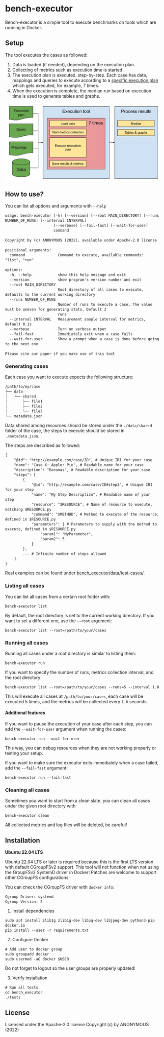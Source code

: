 # bench-executor

Bench-executor is a simple tool to execute benchmarks on tools which are running
in Docker.

## Setup

The tool executes the cases as followed:

1. Data is loaded (if needed), depending on the execution plan.
2. Collecting of metrics such as execution time is started.
3. The execution plan is executed, step-by-step. 
Each case has data, mappings and queries to execute 
according to a [specific execution plan](#generating-cases) which gets executed,
for example, 7 times.
4. When the execution is complete, the median run based on execution time is used
to generate tables and graphs.

![Tool setup](tool_setup.jpg "Tool setup")

## How to use?

You can list all options and arguments with `--help`

```
usage: bench-executor [-h] [--version] [--root MAIN_DIRECTORY] [--runs NUMBER_OF_RUNS] [--interval INTERVAL]
                      [--verbose] [--fail-fast] [--wait-for-user]
                      command

Copyright by (c) ANONYMOUS (2022), available under Apache-2.0 license

positional arguments:
  command               Command to execute, available commands: "list", "run"

options:
  -h, --help            show this help message and exit
  --version             show program's version number and exit
  --root MAIN_DIRECTORY
                        Root directory of all cases to execute, defaults to the current working directory
  --runs NUMBER_OF_RUNS
                        Number of runs to execute a case. The value must be uneven for generating stats. Default 3
                        runs
  --interval INTERVAL   Measurement sample interval for metrics, default 0.1s
  --verbose             Turn on verbose output
  --fail-fast           Immediately exit when a case fails
  --wait-for-user       Show a prompt when a case is done before going to the next one

Please cite our paper if you make use of this tool
```

### Generating cases

Each case you want to execute expects the following structure:

```
/path/to/my/case
├── data
│   └── shared
│       ├── file1
│       ├── file2
│       └── file3
└── metadata.json
```

Data shared among resources should be stored under the `./data/shared` folder
of the case, the steps to execute should be stored in `./metadata.json`.

The steps are described as followed:

```
{
    "@id": "http://example.com/case/ID", # Unique IRI for your case
    "name": "Case X: Apple: Pie", # Readable name for your case
    "description": "Bananas", # Readable description for your case
    "steps": [
        {
            "@id": "http://example.com/case/ID#step1", # Unique IRI for your step
            "name": "My Step Description", # Readable name of your step
            "resource": "$RESOURCE", # Name of resource to execute, matching $RESOURCE.py
            "command": "$METHOD", # Method to execute of the resource, defined in $RESOURCE.py
            "parameters": { # Parameters to supply with the method to execute, defined in $RESOURCE.py
                "param1": "MyParameter",
                "param2": 5
            }
        },
        ... # Infinite number of steps allowed
    ]
}
```

Real examples can be found under [bench_executor/data/test-cases/](bench_executor/data/test-cases/).

### Listing all cases

You can list all cases from a certain root folder with:

```
bench-executor list
```

By default, the root directory is set to the current working directory.
If you want to set a different one, use the `--root` argument:

```
bench-executor list --root=/path/to/your/cases
```

### Running all cases

Running all cases under a root directory is similar to listing them:

```
bench-executor run
```

If you want to specify the number of runs, metrics collection interval, 
and the root directory:

```
bench-executor list --root=/path/to/your/cases --runs=5 --interval 1.0
```

This will execute all cases at `/path/to/your/cases`,
each case will be executed 5 times,
and the metrics will be collected every `1.0` seconds.

#### Additional features

If you want to pause the execution of your case after each step,
you can add the `--wait-for-user` argument when running the cases:

```
bench-executor run --wait-for-user
```

This way, you can debug resources when they are not working properly or testing
your setup.

If you want to make sure the executor exits immediately when a case failed,
add the `--fail-fast` argument:

```
bench-executor run --fail-fast
```

### Cleaning all cases

Sometimes you want to start from a clean slate, you can clean all cases under 
the given root directory with:

```
bench-executor clean
```

All collected metrics and log files will be deleted, be careful!

## Installation

**Ubuntu 22.04 LTS**

Ubuntu 22.04 LTS or later is required because this is the first LTS version
with default CGroupFSv2 support. This tool will not function when not using the
GroupFSv2 SystemD driver in Docker! Patches are welcome to support other 
CGroupFS configurations.

You can check the CGroupFS driver with `docker info`:

```
Cgroup Driver: systemd
Cgroup Version: 2
```

1. Install dependencies

```
sudo apt install zlib1g zlib1g-dev libpq-dev libjpeg-dev python3-pip docker.io
pip install --user -r requirements.txt
```

2. Configure Docker

```
# Add user to docker group
sudo groupadd docker
sudo usermod -aG docker $USER
```

Do not forget to logout so the user groups are properly updated!

3. Verify installation

```
# Run all tests
cd bench_executor
./tests
```

## License

Licensed under the Apache-2.0 license
Copyright (c) by ANONYMOUS (2022)

